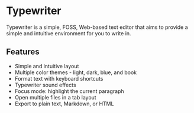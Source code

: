 # Typewriter

Typewriter is a simple, FOSS, Web-based text editor that aims to provide a simple and intuitive environment for you to write in.

## Features

- Simple and intuitive layout
- Multiple color themes - light, dark, blue, and book
- Format text with keyboard shortcuts
- Typewriter sound effects
- Focus mode: highlight the current paragraph
- Open multiple files in a tab layout
- Export to plain text, Markdown, or HTML

